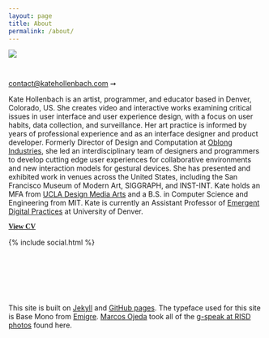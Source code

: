 ```yaml
---
layout: page
title: About
permalink: /about/
---
```




<img class="image-inline" src="{{ site.baseurl }}/images/kjhollen.jpg">

<div style="height: 2em;">
</div>

<a href="mailto:contact@katehollenbach.com" class="contact">contact@katehollenbach.com ➞</a>

Kate Hollenbach is an artist, programmer, and educator based in Denver, Colorado, US.
She creates video and interactive works examining critical issues in user interface and user experience design, with a focus on user habits, data collection, and surveillance.
Her art practice is informed by years of professional experience and as an interface designer and product developer.
Formerly Director of Design and Computation at <a href="http://www.oblong.com" target="main">Oblong Industries</a>, she led an interdisciplinary team of designers and programmers to develop cutting edge user experiences for collaborative environments and new interaction models for gestural devices.
She has presented and exhibited work in venues across the United States, including the San Francisco Museum of Modern Art, SIGGRAPH, and INST-INT. 
Kate holds an MFA from <a href="http://dma.ucla.edu" target="main">UCLA Design Media Arts</a> and a B.S. in Computer Science and Engineering from MIT.
Kate is currently an Assistant Professor of <a href="https://liberalarts.du.edu/emergent-digital-practices">Emergent Digital Practices</a> at University of Denver.

<a href="{{ site.baseurl }}/files/kate-hollenbach-cv.pdf"><span style="font-family: BaseMonoReg; font-weight: bold;">View CV</span></a>



{% include social.html %}




<div style="height: 4em;">
</div>



<div style="height: 2em;">
</div>

<div class="about invisible-margin">

This site is built on <a href="http://jekyllrb.com/" target="main">Jekyll</a> and
<a href="https://pages.github.com/" target="main">GitHub pages</a>. The typeface used for this site is
Base Mono from <a href="http://emigre.com/" target="main">Emigre</a>. <a href="http://generic.cx/" target="main">Marcos Ojeda</a> took all of the <a href="https://www.flickr.com/photos/subliminal/sets/72157615073700173/" target="main">g-speak at RISD photos</a> found here.
</div>